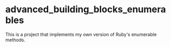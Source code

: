 # advanced_building_blocks_enumerables
This is a project that implements my own version of Ruby's enumerable methods.
